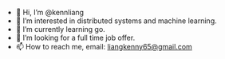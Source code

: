 - 👋 Hi, I’m @kennliang
- 👀 I’m interested in distributed systems and machine learning.
- 🌱 I’m currently learning go.
- 💞️ I’m looking for a full time job offer.
- 📫 How to reach me, email: liangkenny65@gmail.com

<!---
kennliang/kennliang is a ✨ special ✨ repository because its `README.md` (this file) appears on your GitHub profile.
You can click the Preview link to take a look at your changes.
--->
